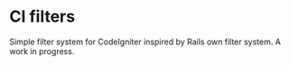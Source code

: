 # CI filters
Simple filter system for CodeIgniter inspired by Rails own filter system. A work in progress.
